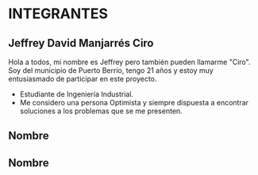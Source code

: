 # INTEGRANTES

## Jeffrey David Manjarrés Ciro

Hola a todos, mi nombre es Jeffrey pero también pueden llamarme "Ciro". Soy del municipio de Puerto Berrío, tengo 21 años y estoy muy entusiasmado de participar en este proyecto. 

- Estudiante de Ingeniería Industrial.
- Me considero una persona Optimista y siempre dispuesta a encontrar soluciones a los problemas que se me presenten.

## Nombre

## Nombre
